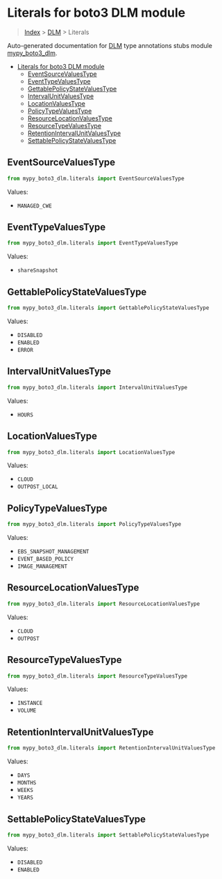 # Literals for boto3 DLM module

> [Index](..) > [DLM](.) > Literals

Auto-generated documentation for
[DLM](https://boto3.amazonaws.com/v1/documentation/api/latest/reference/services/dlm.html#DLM)
type annotations stubs module
[mypy_boto3_dlm](https://pypi.org/project/mypy-boto3-dlm/).

- [Literals for boto3 DLM module](#literals-for-boto3-dlm-module)
  - [EventSourceValuesType](#eventsourcevaluestype)
  - [EventTypeValuesType](#eventtypevaluestype)
  - [GettablePolicyStateValuesType](#gettablepolicystatevaluestype)
  - [IntervalUnitValuesType](#intervalunitvaluestype)
  - [LocationValuesType](#locationvaluestype)
  - [PolicyTypeValuesType](#policytypevaluestype)
  - [ResourceLocationValuesType](#resourcelocationvaluestype)
  - [ResourceTypeValuesType](#resourcetypevaluestype)
  - [RetentionIntervalUnitValuesType](#retentionintervalunitvaluestype)
  - [SettablePolicyStateValuesType](#settablepolicystatevaluestype)

## EventSourceValuesType

```python
from mypy_boto3_dlm.literals import EventSourceValuesType
```

Values:

- `MANAGED_CWE`

## EventTypeValuesType

```python
from mypy_boto3_dlm.literals import EventTypeValuesType
```

Values:

- `shareSnapshot`

## GettablePolicyStateValuesType

```python
from mypy_boto3_dlm.literals import GettablePolicyStateValuesType
```

Values:

- `DISABLED`
- `ENABLED`
- `ERROR`

## IntervalUnitValuesType

```python
from mypy_boto3_dlm.literals import IntervalUnitValuesType
```

Values:

- `HOURS`

## LocationValuesType

```python
from mypy_boto3_dlm.literals import LocationValuesType
```

Values:

- `CLOUD`
- `OUTPOST_LOCAL`

## PolicyTypeValuesType

```python
from mypy_boto3_dlm.literals import PolicyTypeValuesType
```

Values:

- `EBS_SNAPSHOT_MANAGEMENT`
- `EVENT_BASED_POLICY`
- `IMAGE_MANAGEMENT`

## ResourceLocationValuesType

```python
from mypy_boto3_dlm.literals import ResourceLocationValuesType
```

Values:

- `CLOUD`
- `OUTPOST`

## ResourceTypeValuesType

```python
from mypy_boto3_dlm.literals import ResourceTypeValuesType
```

Values:

- `INSTANCE`
- `VOLUME`

## RetentionIntervalUnitValuesType

```python
from mypy_boto3_dlm.literals import RetentionIntervalUnitValuesType
```

Values:

- `DAYS`
- `MONTHS`
- `WEEKS`
- `YEARS`

## SettablePolicyStateValuesType

```python
from mypy_boto3_dlm.literals import SettablePolicyStateValuesType
```

Values:

- `DISABLED`
- `ENABLED`
